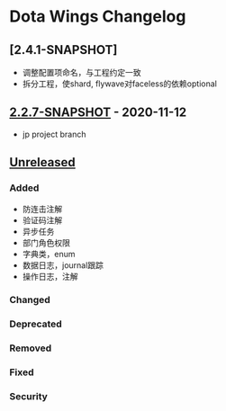 <!-- Keep a Changelog guide -> https://keepachangelog.com -->

# Dota Wings Changelog

## [2.4.1-SNAPSHOT]

- 调整配置项命名，与工程约定一致
- 拆分工程，使shard, flywave对faceless的依赖optional

## [2.2.7-SNAPSHOT] - 2020-11-12

- jp project branch

## [Unreleased]

### Added

- 防连击注解
- 验证码注解
- 异步任务
- 部门角色权限
- 字典类，enum
- 数据日志，journal跟踪
- 操作日志，注解

### Changed

### Deprecated

### Removed

### Fixed

### Security

[Unreleased]: https://gitee.com/trydofor/pro.fessional.wings
[2.2.7-SNAPSHOT]: https://gitee.com/trydofor/pro.fessional.wings/tree/2.2.7.SNAPSHOT/
